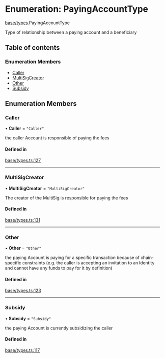 # Enumeration: PayingAccountType

[base/types](../wiki/base.types).PayingAccountType

Type of relationship between a paying account and a beneficiary

## Table of contents

### Enumeration Members

- [Caller](../wiki/base.types.PayingAccountType#caller)
- [MultiSigCreator](../wiki/base.types.PayingAccountType#multisigcreator)
- [Other](../wiki/base.types.PayingAccountType#other)
- [Subsidy](../wiki/base.types.PayingAccountType#subsidy)

## Enumeration Members

### Caller

• **Caller** = ``"Caller"``

the caller Account is responsible of paying the fees

#### Defined in

[base/types.ts:127](https://github.com/PolymeshAssociation/polymesh-sdk/blob/88db4a91/src/base/types.ts#L127)

___

### MultiSigCreator

• **MultiSigCreator** = ``"MultiSigCreator"``

The creator of the MultiSig is responsible for paying the fees

#### Defined in

[base/types.ts:131](https://github.com/PolymeshAssociation/polymesh-sdk/blob/88db4a91/src/base/types.ts#L131)

___

### Other

• **Other** = ``"Other"``

the paying Account is paying for a specific transaction because of
  chain-specific constraints (e.g. the caller is accepting an invitation to an Identity
  and cannot have any funds to pay for it by definition)

#### Defined in

[base/types.ts:123](https://github.com/PolymeshAssociation/polymesh-sdk/blob/88db4a91/src/base/types.ts#L123)

___

### Subsidy

• **Subsidy** = ``"Subsidy"``

the paying Account is currently subsidizing the caller

#### Defined in

[base/types.ts:117](https://github.com/PolymeshAssociation/polymesh-sdk/blob/88db4a91/src/base/types.ts#L117)
